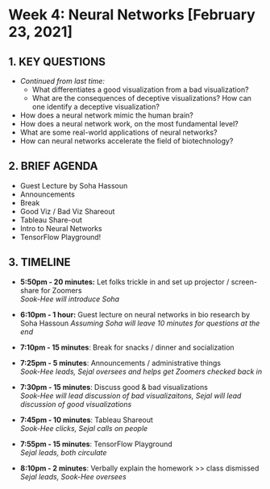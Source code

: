 # Week 4: Neural Networks [February 23, 2021]

## 1. KEY QUESTIONS
   - *Continued from last time:*
     - What differentiates a good visualization from a bad visualization?
     - What are the consequences of deceptive visualizations? How can one identify a deceptive visualization? 
   - How does a neural network mimic the human brain?
   - How does a neural network work, on the most fundamental level?
   - What are some real-world applications of neural networks?
   - How can neural networks accelerate the field of biotechnology?

## 2. BRIEF AGENDA

   - Guest Lecture by Soha Hassoun
   - Announcements
   - Break
   - Good Viz / Bad Viz Shareout
   - Tableau Share-out
   - Intro to Neural Networks
   - TensorFlow Playground!

## 3. TIMELINE

   - **5:50pm - 20 minutes:** Let folks trickle in and set up projector / screen-share for Zoomers  
        *Sook-Hee will introduce Soha*

   - **6:10pm - 1 hour:** Guest lecture on neural networks in bio research by Soha Hassoun 
        *Assuming Soha will leave 10 minutes for questions at the end*

   - **7:10pm - 15 minutes**: Break for snacks / dinner and socialization

   - **7:25pm - 5 minutes**: Announcements / administrative things  
        *Sook-Hee leads, Sejal oversees and helps get Zoomers checked back in*

   - **7:30pm - 15 minutes**: Discuss good & bad visualizations  
        *Sook-Hee will lead discussion of bad visualizaitons, Sejal will lead discussion of good visualizations*

   - **7:45pm - 10 minutes**: Tableau Shareout  
        *Sook-Hee clicks, Sejal calls on people*  

   - **7:55pm - 15 minutes**: TensorFlow Playground  
        *Sejal leads, both circulate*  

   - **8:10pm - 2 minutes**: Verbally explain the homework >> class dismissed  
        *Sejal leads, Sook-Hee oversees*
